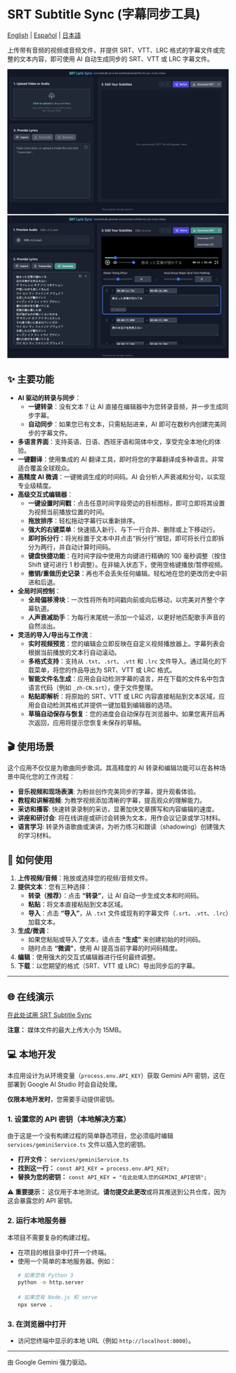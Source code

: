 # SRT Subtitle Sync (字幕同步工具)

[English](./README.md) | [Español](./README.es.md) | [日本語](./README.ja.md)

上传带有音频的视频或音频文件，并提供 SRT、VTT、LRC 格式的字幕文件或完整的文本内容，即可使用 AI 自动生成同步的 SRT、VTT 或 LRC 字幕文件。

![SRT Subtitle Sync - 主界面](https://raw.githubusercontent.com/atommy1966/SRT-Lyric-Sync-assets/main/2025-09-14%209.32.26.png)
![SRT Subtitle Sync - 编辑器视图](https://raw.githubusercontent.com/atommy1966/SRT-Lyric-Sync-assets/main/2025-09-14%209.33.37.png)

## ✨ 主要功能

*   **AI 驱动的转录与同步**：
    *   **一键转录**：没有文本？让 AI 直接在编辑器中为您转录音频，并一步生成同步字幕。
    *   **自动同步**：如果您已有文本，只需粘贴进来，AI 即可在数秒内创建完美同步的字幕文件。
*   **多语言界面**：支持英语、日语、西班牙语和简体中文，享受完全本地化的体验。
*   **一键翻译**：使用集成的 AI 翻译工具，即时将您的字幕翻译成多种语言。非常适合覆盖全球观众。
*   **高精度 AI 微调**：一键微调生成的时间码。AI 会分析人声衰减和分句，以实现专业级精度。
*   **高级交互式编辑器**：
    *   **一键设置时间戳**：点击任意时间字段旁边的目标图标，即可立即将其设置为视频当前播放位置的时间。
    *   **拖放排序**：轻松拖动字幕行以重新排序。
    *   **强大的右键菜单**：快速插入新行、与下一行合并、删除或上下移动行。
    *   **即时拆分行**：将光标置于文本中并点击“拆分行”按钮，即可将长行立即拆分为两行，并自动计算时间码。
    *   **键盘快捷功能**：在时间字段中使用方向键进行精确的 100 毫秒调整（按住 Shift 键可进行 1 秒调整）。在非输入状态下，使用空格键播放/暂停视频。
    *   **撤销/重做历史记录**：再也不会丢失任何编辑。轻松地在您的更改历史中前进和后退。
*   **全局时间控制**：
    *   **全局偏移滑块**：一次性将所有时间戳向前或向后移动，以完美对齐整个字幕轨道。
    *   **人声衰减助手**：为每行末尾统一添加一个延迟，以更好地匹配歌手声音的自然淡出。
*   **灵活的导入/导出与工作流**：
    *   **实时视频预览**：您的编辑会立即反映在自定义视频播放器上。字幕列表会根据当前播放的文本行自动滚动。
    *   **多格式支持**：支持从 `.txt`、`.srt`、`.vtt` 和 `.lrc` 文件导入。通过简化的下载菜单，将您的作品导出为 SRT、VTT 或 LRC 格式。
    *   **智能文件名生成**：应用会自动检测字幕的语言，并在下载的文件名中包含语言代码（例如 `_zh-CN.srt`），便于文件整理。
    *   **粘贴即解析**：将原始的 SRT、VTT 或 LRC 内容直接粘贴到文本区域，应用会自动检测其格式并提供一键加载到编辑器的选项。
    *   **草稿自动保存与恢复**：您的进度会自动保存在浏览器中。如果您离开后再次返回，应用将提示您恢复未保存的草稿。

## 🎬 使用场景

这个应用不仅仅是为歌曲同步歌词。其高精度的 AI 转录和编辑功能可以在各种场景中简化您的工作流程：

*   **音乐视频和现场表演**: 为粉丝创作完美同步的字幕，提升观看体验。
*   **教程和讲解视频**: 为教学视频添加清晰的字幕，提高观众的理解能力。
*   **采访和播客**: 快速转录录制的采访，显著加快文章撰写和内容编辑的速度。
*   **讲座和研讨会**: 将在线讲座或研讨会转换为文本，用作会议记录或学习材料。
*   **语言学习**: 转录外语歌曲或演讲，为听力练习和跟读（shadowing）创建强大的学习材料。

## 🚀 如何使用

1.  **上传视频/音频**：拖放或选择您的视频/音频文件。
2.  **提供文本**：您有三种选择：
    *   **转录（推荐）**：点击 **“转录”**，让 AI 自动一步生成文本和时间码。
    *   **粘贴**：将文本直接粘贴到文本区域。
    *   **导入**：点击 **“导入”**，从 `.txt` 文件或现有的字幕文件（`.srt`、`.vtt`、`.lrc`）加载文本。
3.  **生成/微调**：
    *   如果您粘贴或导入了文本，请点击 **“生成”** 来创建初始的时间码。
    *   随时点击 **“微调”**，使用 AI 提高当前字幕的时间码精度。
4.  **编辑**：使用强大的交互式编辑器进行任何最终调整。
5.  **下载**：以您期望的格式（SRT、VTT 或 LRC）导出同步后的字幕。

---

## 🌐 在线演示

[在此处试用 SRT Subtitle Sync](https://srt-lyric-sync-369376059789.us-west1.run.app/)

**注意：** 媒体文件的最大上传大小为 15MB。

## 💻 本地开发

本应用设计为从环境变量（`process.env.API_KEY`）获取 Gemini API 密钥，这在部署到 Google AI Studio 时会自动处理。

**仅限本地开发时**，您需要手动提供密钥。

### 1. 设置您的 API 密钥（本地解决方案）
由于这是一个没有构建过程的简单静态项目，您必须临时编辑 `services/geminiService.ts` 文件以插入您的密钥。

- **打开文件：** `services/geminiService.ts`
- **找到这一行：** `const API_KEY = process.env.API_KEY;`
- **替换为您的密钥：** `const API_KEY = "在此处填入您的GEMINI_API密钥";`

⚠️ **重要提示：** 这仅用于本地测试。**请勿提交此更改**或将其推送到公共仓库，因为这会暴露您的 API 密钥。

### 2. 运行本地服务器
本项目不需要复杂的构建过程。
- 在项目的根目录中打开一个终端。
- 使用一个简单的本地服务器。例如：
  ```bash
  # 如果您有 Python 3
  python -m http.server

  # 如果您有 Node.js 和 serve
  npx serve .
  ```

### 3. 在浏览器中打开
- 访问您终端中显示的本地 URL（例如 `http://localhost:8000`）。

---

由 Google Gemini 强力驱动。